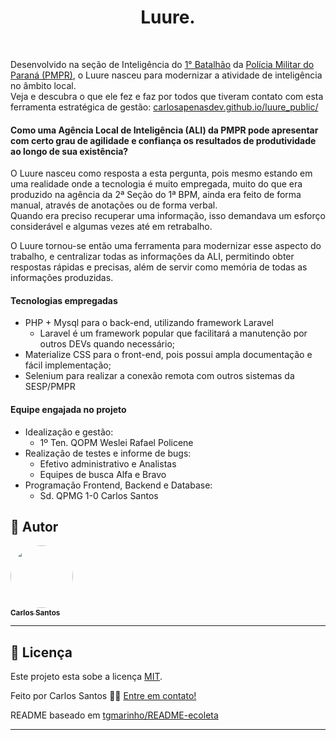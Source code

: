 <h1 align="center">Luure.</h1>
<br />

Desenvolvido na seção de Inteligência do [1° Batalhão](http://www.pmpr.pr.gov.br/1BPM) da [Polícia Militar do Paraná (PMPR)](http://www.pmpr.pr.gov.br/), o Luure nasceu para modernizar a atividade de inteligência no âmbito local.
<br />Veja e descubra o que ele fez e faz por todos que tiveram contato com esta ferramenta estratégica de gestão:
   <a target="_blank"  href="https://carlosapenasdev.github.io/luure_public/"> carlosapenasdev.github.io/luure_public/ </a>

#### Como uma Agência Local de Inteligência (ALI) da PMPR pode apresentar com certo grau de agilidade e confiança  os resultados de produtividade ao longo de sua existência?

<p>
O Luure nasceu como resposta a esta pergunta,
pois mesmo estando em uma realidade onde a tecnologia é muito empregada,
muito do que era produzido na agência da 2ª Seção do 1ª BPM, ainda era feito de forma manual,
através de anotações ou de forma verbal. <br />
Quando era preciso recuperar uma informação, isso demandava um esforço considerável e algumas vezes até em retrabalho.
</p>
<p>
O Luure tornou-se então uma ferramenta para modernizar esse aspecto do trabalho, e centralizar todas as informações da ALI,
permitindo obter respostas rápidas e precisas, além de servir como memória de todas as informações produzidas.
</p>

#### Tecnologias empregadas
- PHP + Mysql para o back-end, utilizando framework Laravel
  - Laravel é um framework popular que facilitará a manutenção por outros DEVs quando necessário;
- Materialize CSS para o front-end, pois possui ampla documentação e fácil implementação;
- Selenium para realizar a conexão remota com outros sistemas da SESP/PMPR

#### Equipe engajada no projeto
- Idealização e gestão:
  - 1º Ten. QOPM Weslei Rafael Policene
- Realização de testes e informe de bugs:
  - Efetivo administrativo e Analistas
  - Equipes de busca Alfa e Bravo
- Programação Frontend, Backend e Database:
  - Sd. QPMG 1-0 Carlos Santos
## 🦸 Autor

<a href="https://bit.ly/carlosapenasdev">
 <img style="border-radius: 50%;" src="https://avatars.githubusercontent.com/u/41978568?s=460&u=82d4ecda844a069cf53d14060b1689c5bc22d42f&v=4" width="100px;" alt=""/>
 <br />
 <sub><b>Carlos Santos</b></sub></a>
 <br />

---

## 📝 Licença

Este projeto esta sobe a licença [MIT](./LICENSE).

Feito por Carlos Santos 👋🏽 [Entre em contato!](https://bit.ly/carlosapenasdev)

README baseado em [tgmarinho/README-ecoleta](https://github.com/tgmarinho/README-ecoleta/blob/master/README-sem-logo.md)

---
